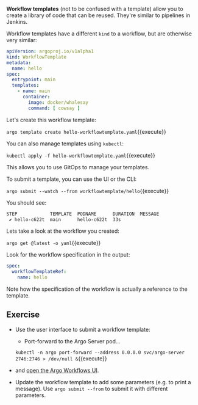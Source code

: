 **Workflow templates** (not to be confused with a template) allow you to create a library of code that can be reused.
They're similar to pipelines in Jenkins.

Workflow templates have a different `kind` to a workflow, but are otherwise very similar:

```yaml
apiVersion: argoproj.io/v1alpha1
kind: WorkflowTemplate
metadata:
  name: hello
spec:
  entrypoint: main
  templates:
    - name: main
      container:
        image: docker/whalesay
        command: [ cowsay ]
```

Let's create this workflow template:

`argo template create hello-workflowtemplate.yaml`{{execute}}

You can also manage templates using `kubectl`:

`kubectl apply -f hello-workflowtemplate.yaml`{{execute}}

This allows you to use GitOps to manage your templates.

To submit a template, you can use the UI or the CLI:

`argo submit --watch --from workflowtemplate/hello`{{execute}}

You should see:

```bash
STEP            TEMPLATE  PODNAME      DURATION  MESSAGE
 ✔ hello-c622t  main      hello-c622t  33s
```

Lets take a look at the workflow you created:

`argo get @latest -o yaml`{{execute}}

Look for the workflow specification in the output:

```yaml
spec:
  workflowTemplateRef:
    name: hello
```

Note how the specification of the workflow is actually a reference to the template.

## Exercise

* Use the user interface to submit a workflow template:
  * Port-forward to the Argo Server pod...

  `kubectl -n argo port-forward --address 0.0.0.0 svc/argo-server 2746:2746 > /dev/null &`{{execute}}

<!-- markdown-link-check-disable-next-line -->
  * and [open the Argo Workflows UI]({{TRAFFIC_HOST1_2746}}/workflows/argo?limit=50).

* Update the workflow template to add some parameters (e.g. to print a message). Use `argo submit --from` to submit it
  with different parameters.
